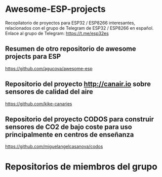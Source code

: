 # Awesome-ESP-projects
Recopilatorio de proyectos para ESP32 / ESP8266 interesantes, relacionados con el grupo de Telegram de ESP32 / ESP8266 en español.
Enlace al grupo de Telegram: https://t.me/esp32es

## Resumen de otro repositorio de awesome projects para ESP
https://github.com/agucova/awesome-esp

## Repositorio del proyecto http://canair.io sobre sensores de calidad del aire
https://github.com/kike-canaries

## Repositorio del proyecto CODOS para construir sensores de CO2 de bajo coste para uso principalmente en centros de enseñanza
https://github.com/miguelangelcasanova/codos

# Repositorios de miembros del grupo
